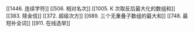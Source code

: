 

[[1446. 连续字符]]
[[506. 相对名次]]
[[1005. K 次取反后最大化的数组和]]
[[383. 赎金信]]
[[372. 超级次方]]
[[689. 三个无重叠子数组的最大和]]
[[748. 最短补全词]]
[[911. 在线选举]]
